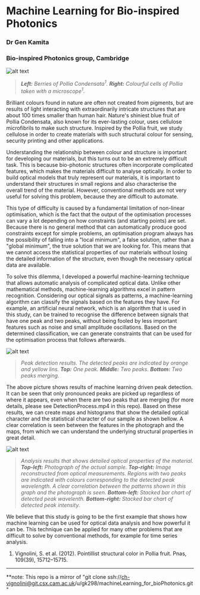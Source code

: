 Machine Learning for Bio-inspired Photonics
==================================
### Dr Gen Kamita
### Bio-inspired Photonics group, Cambridge


![alt text](https://dl.dropboxusercontent.com/u/3543207/polliaFruit.png "Fruit of Pollia Condensata")

>*<strong>Left:</strong> Berries of Pollia Condensata<sup>1</sup>. <strong> Right:</strong>  Colourful cells of Pollia taken with a microscope<sup>1</sup>.*


Brilliant colours found in nature are often not created from pigments, but are results of light interacting with extraordinarily intricate structures that are about 100 times smaller than human hair. Nature's shiniest blue fruit of Pollia Condensata, also known for its ever-lasting colour, uses cellulose microfibrils to make such structure. Inspired by the Pollia fruit, we study cellulose in order to create materials with such structural colour for sensing, security printing and other applications.

Understanding the relationship between colour and structure is important for developing our materials, but this turns out to be an extremely difficult task. This is because bio-photonic structures often incorporate complicated features, which makes the materials difficult to analyse optically. In order to build optical models that truly represent our materials, it is important to understand their structures in small regions and also characterise the overall trend of the material. However, conventional methods are not very useful for solving this problem, because they are difficult to automate. 

This type of difficulty is caused by a fundamental limitation of non-linear optimisation, which is the fact that the output of the optimisation processes can vary a lot depending on how constraints (and starting points) are set. Because there is no general method that can automatically produce good constraints except for simple problems, an optimisation program always has the possibility of falling into a "local minimum", a false solution, rather than a "global minimum", the true solution that we are looking for. This means that we cannot access the statistical properties of our materials without losing the detailed information of the structure, even though the necessary optical data are available. 

To solve this dilemma, I developed a powerful machine-learning technique that allows automatic analysis of complicated optical data. Unlike other mathematical methods, machine-learning algorithms excel in pattern recognition. Considering our optical signals as patterns, a machine-learning algorithm can classify the signals based on the features they have. For example, an artificial neural network, which is an algorithm that is used in this study, can be trained to recognise the difference between signals that have one peak and two peaks, without being fooled by less important features such as noise and small amplitude oscillations. Based on the determined classification, we can generate constraints that can be used for the optimisation process that follows afterwards.



![alt text](https://dl.dropboxusercontent.com/u/3543207/peaks_small.png  "Detected peaks")

>*Peak detection results. The detected peaks are indicated by orange and yellow lins. <strong>Top:</strong> One peak. <strong>Middle:</strong> Two peaks. <strong>Bottom:</strong> Two peaks merging.*


The above picture shows results of machine learning driven peak detection. It can be seen that only pronounced peaks are picked up regardless of where it appears, even when there are two peaks that are merging (for more details, please see DetectionProcess.mp4 in this repo). Based on these results, we can create maps and histograms that show the detailed optical character and the statistical character of our sample as shown bellow. A clear correlation is seen between the features in the photograph and the maps, from which we can understand the underlying structural properties in great detail.

![alt text](https://dl.dropboxusercontent.com/u/3543207/map.tif "maps")

>*Analysis results that shows detailed optical properties of the material. <strong>Top-left:</strong> Photograph of the actual sample. <strong>Top-right:</strong> Image reconstructed from optical measurements. Regions with two peaks are indicated with colours corresponding to the detected peak wavelength. A clear correlation between the patterns shown in this graph and the photograph is seen. <strong>Bottom-left:</strong> Stacked bar chart of detected peak wavelenth. <strong>Bottom-right:</strong> Stacked bar chart of detected peak intensity.*


We believe that this study is going to be the first example that shows how machine learning can be used for optical data analysis and how powerful it can be. This technique can be applied for many other problems that are difficult to solve by conventional methods, for example for time series analysis.


1. Vignolini, S. et al. (2012). Pointillist structural color in Pollia fruit. Pnas, 109(39), 15712–15715.

---
**note: This repo is a mirror of "git clone ssh://ch-vignolini@git.csx.cam.ac.uk/u/gk298/machineLearning\_for\_bioPhotonics.git" 

